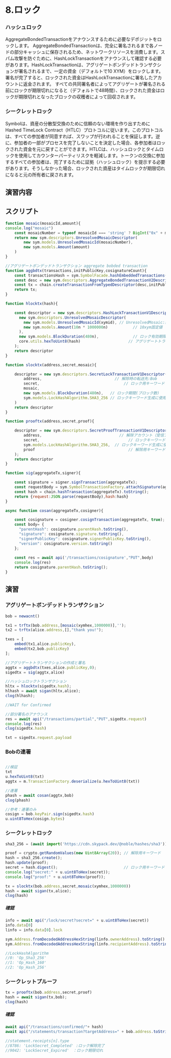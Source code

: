 # 8.ロック

### ハッシュロック
AggregateBondedTransactionをアナウンスするために必要なデポジットをロックします。
AggregateBondedTransactionは、完全に署名されるまで各ノードの部分キャッシュに保存されるため、ネットワークリソースを消費します。スパム攻撃を防ぐために、HashLockTransactionをアナウンスして確認する必要があります。HashLockTransactionは、アグリゲートボンデッドトランザクションが署名されるまで、一定の資金（デフォルトで10 XYM）をロックします。
署名が完了すると、ロックされた資金はHashLockTransactionに署名したアカウントに返金されます。
すべての共同署名者によってアグリゲートが署名される前にロックが期限切れになると（デフォルトで48時間）、ロックされた資金はロックが期限切れとなったブロックの収穫者によって回収されます。

### シークレットロック
Symbolは、資産の分散型交換のために信頼のない環境を作り出すためにHashed TimeLock Contract（HTLC）プロトコルに従います。このプロトコルは、すべての参加者が同意すれば、スワップが行われることを保証します。逆に、参加者の一部がプロセスを完了しないことを決定した場合、各参加者はロックされた資金を元に戻すことができます。HTLCは、ハッシュロックとタイムロックを使用してカウンターパーティリスクを軽減します。トークンの交換に参加するすべての参加者は、完了するために証拠（ハッシュロック）を提示する必要があります。そうしなかった場合、ロックされた資産はタイムロックが期限切れになると元の所有者に戻されます。

## 演習内容

## スクリプト

```js
function mosaic(mosaicId,amount){
console.log("mosaic")
    const mosaicNumber = typeof mosaicId === 'string' ? BigInt("0x" + mosaicId) : mosaicId;
    return new sym.descriptors.UnresolvedMosaicDescriptor(
        new sym.models.UnresolvedMosaicId(mosaicNumber), 
        new sym.models.Amount(amount)
    )
}

//アグリゲートボンデッドトランザクション aggregate bobded transaction
function aggbdtx(transactions,initPublicKey,cosignatureCount){
    const transactionsHash = sym.SymbolFacade.hashEmbeddedTransactions(transactions);
    const desc = new sym.descriptors.AggregateBondedTransactionV2Descriptor(transactionsHash,transactions,[]);
    const tx = chain.createTransactionFromTypedDescriptor(desc,initPublicKey,feeMultiplier,add2Hours,cosignatureCount);
    return tx;
}

function hlocktx(hash){

    const descriptor = new sym.descriptors.HashLockTransactionV1Descriptor( // Txタイプ:ハッシュロックTx
      new sym.descriptors.UnresolvedMosaicDescriptor(
        new sym.models.UnresolvedMosaicId(xymid), // UnresolvedMosaic:未解決モザイク
        new sym.models.Amount(10n * 1000000n)           // 10xym固定値
      ),
      new sym.models.BlockDuration(480n),               // ロック有効期限
      core.utils.hexToUint8(hash)                     // アグリゲートトランザクションのハッシュ値を登録
    );
    return descriptor
}

function slocktx(address,secret,mosaic){

    descriptor = new sym.descriptors.SecretLockTransactionV1Descriptor( // Txタイプ:シークレットロックTx
        address,                                // 解除時の転送先:Bob
        secret,                                     // ロック用キーワード
        mosaic,
        new sym.models.BlockDuration(480n),   // ロック期間(ブロック数)
        sym.models.LockHashAlgorithm.SHA3_256 // ロックキーワード生成に使用したアルゴリズム
    )
    return descriptor
}

function prooftx(address,secret,proof){

    descriptor = new sym.descriptors.SecretProofTransactionV1Descriptor( // Txタイプ:シークレットプルーフTx
        address,                                  // 解除アカウント（受信アカウント）
        secret,                                       // ロックキーワード
        sym.models.LockHashAlgorithm.SHA3_256,  // ロックキーワード生成に使用したアルゴリズム
        proof                                         // 解除用キーワード
    );
    return descriptor
}

function sig(aggregateTx,signer){

    const signature = signer.signTransaction(aggregateTx);
    const requestBody = sym.SymbolTransactionFactory.attachSignature(aggregateTx, signature);
    const hash = chain.hashTransaction(aggregateTx).toString();
    return {request:JSON.parse(requestBody),hash:hash}
}

async function cosan(aggregateTx,cosigner){

    const cosignature = cosigner.cosignTransaction(aggregateTx, true);
    const body= {
      "parentHash": cosignature.parentHash.toString(),
      "signature": cosignature.signature.toString(),
      "signerPublicKey": cosignature.signerPublicKey.toString(),
      "version": cosignature.version.toString()
    };
    
    const res = await api('/transactions/cosignature',"PUT",body)
    console.log(res)
    return cosignature.parentHash.toString();
}
```

## 演習

### アグリゲートボンデッドトランザクション
```js
bob = newacnt()

tx1 = trftx(bob.address,[mosaic(xymhex,1000000)],'');
tx2 = trftx(alice.address,[],"thank you!");

txes = [
    embed(tx1,alice.publicKey),
    embed(tx2,bob.publicKey)
];

//アグリゲートトランザクションの作成と署名
aggtx = aggbdtx(txes,alice.publicKey,0);
sigedtx = sig(aggtx,alice)

//ハッシュロックトランザクション
hltx = hlocktx(sigedtx.hash);
hlhash = await sigan(hltx,alice);
clog(hlhash);

//WAIT for Confirmed

//部分署名のアナウンス
res = await api("/transactions/partial","PUT",sigedtx.request)
console.log(res)
clog(sigedtx.hash)

txt = sigedtx.request.payload
```

### Bobの連署
```js

//検証
txt
u.hexToUint8(txt)
aggtx = m.TransactionFactory.deserialize(u.hexToUint8(txt))

//連署
phash = await cosan(aggtx,bob)
clog(phash)

//参考：連署のみ
cosign = bob.keyPair.sign(sigedtx.hash)
u.uint8ToHex(cosign.bytes)
```


### シークレットロック




```js
sha3_256 = (await import('https://cdn.skypack.dev/@noble/hashes/sha3')).sha3_256;

proof = crypto.getRandomValues(new Uint8Array(20)); // 解除用キーワード
hash = sha3_256.create();
hash.update(proof);
secret = hash.digest();                             // ロック用キーワード  
console.log("secret:" + u.uint8ToHex(secret));
console.log("proof:" + u.uint8ToHex(proof));

tx = slocktx(bob.address,secret,mosaic(xymhex,1000000))
hash = await sigan(tx,alice);
clog(hash)
```


##### 確認
```js
info = await api("/lock/secret?secret=" + u.uint8ToHex(secret))
info.data[0]
linfo = info.data[0].lock

sym.Address.fromDecodedAddressHexString(linfo.ownerAddress).toString()
sym.Address.fromDecodedAddressHexString(linfo.recipientAddress).toString()

//LockHashAlgorithm
//0: 'Op_Sha3_256'
//1: 'Op_Hash_160'
//2: 'Op_Hash_256'


```

### シークレットプルーフ

```js
tx = prooftx(bob.address,secret,proof)
hash = await sigan(tx,bob);
clog(hash)
```

##### 確認
```js
await api("/transactions/confirmed/"+ hash)
await api("/statements/transaction?targetAddress=" + bob.address.toString())

//statement.receipts[n].type
//8786: 'LockSecret_Completed' :ロック解除完了
//9042: 'LockSecret_Expired'　：ロック期限切れ
```
